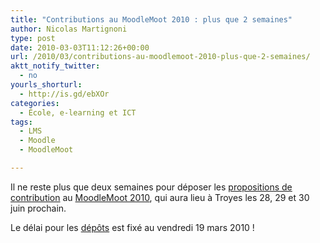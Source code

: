 ```yaml
---
title: "Contributions au MoodleMoot 2010 : plus que 2 semaines"
author: Nicolas Martignoni
type: post
date: 2010-03-03T11:12:26+00:00
url: /2010/03/contributions-au-moodlemoot-2010-plus-que-2-semaines/
aktt_notify_twitter:
  - no
yourls_shorturl:
  - http://is.gd/ebXOr
categories:
  - École, e-learning et ICT
tags:
  - LMS
  - Moodle
  - MoodleMoot

---
```

Il ne reste plus que deux semaines pour déposer les [propositions de contribution][1] au [MoodleMoot 2010][2], qui aura lieu à Troyes les 28, 29 et 30 juin prochain.

Le délai pour les [dépôts][3] est fixé au vendredi 19 mars 2010 !

 [1]: http://moodlemoot2010.utt.fr/mod/resource/view.php?id=56
 [2]: http://moodlemoot2010.utt.fr/
 [3]: http://moodlemoot2010.utt.fr/course/view.php?id=4